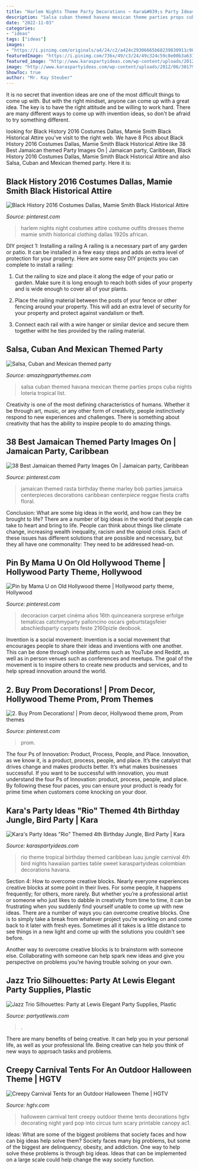 ```yaml
---
title: "Harlem Nights Theme Party Decorations ~ Kara&#039;s Party Ideas &quot;rio&quot; Themed 4th Birthday Jungle, Bird Party"
description: "Salsa cuban themed havana mexican theme parties props cuba nights loteria tropical list"
date: "2022-11-03"
categories:
- "ideas"
tags: ["ideas"]
images:
- "https://i.pinimg.com/originals/a4/24/c2/a424c29306665b68239830911c98aaff.jpg"
featuredImage: "https://i.pinimg.com/736x/49/c3/24/49c324c59c8e00b3a631ba09b8e17408.jpg"
featured_image: "http://www.karaspartyideas.com/wp-content/uploads/2012/06/301792_297076123720054_820311155_n_600x898.jpg"
image: "http://www.karaspartyideas.com/wp-content/uploads/2012/06/301792_297076123720054_820311155_n_600x898.jpg"
ShowToc: true
author: "Mr. Kay Steuber"
---
```



It is no secret that invention ideas are one of the most difficult things to come up with. But with the right mindset, anyone can come up with a great idea. The key is to have the right attitude and be willing to work hard. There are many different ways to come up with invention ideas, so don't be afraid to try something different.

	

		
looking for Black History 2016 Costumes Dallas, Mamie Smith Black Historical Attire you've visit to the right web. We have 8 Pics about Black History 2016 Costumes Dallas, Mamie Smith Black Historical Attire like 38 Best Jamaican themed Party Images On | Jamaican party, Caribbean, Black History 2016 Costumes Dallas, Mamie Smith Black Historical Attire and also Salsa, Cuban and Mexican themed party. Here it is:
		
    
## Black History 2016 Costumes Dallas, Mamie Smith Black Historical Attire

<img loading=lazy src="https://i.pinimg.com/736x/d4/36/f5/d436f5d47f3704c2bf970f322ed99507--mamie-smith-harlem-nights-party.jpg" onerror="this.onerror=null;this.src='https://tse1.mm.bing.net/th?id=OIP.DR8jpDQJNSxvIqJ3PTb9OgAAAA&amp;pid=15.1';" alt="Black History 2016 Costumes Dallas, Mamie Smith Black Historical Attire">

_Source: pinterest.com_

>harlem nights night costumes attire costume outfits dresses theme mamie smith historical clothing dallas 1920s african. 

	

DIY project 1: Installing a railing
A railing is a necessary part of any garden or patio. It can be installed in a few easy steps and adds an extra level of protection for your property. Here are some easy DIY projects you can complete to install a railing: 
1. Cut the railing to size and place it along the edge of your patio or garden. Make sure it is long enough to reach both sides of your property and is wide enough to cover all of your plants. 

2. Place the railing material between the posts of your fence or other fencing around your property. This will add an extra level of security for your property and protect against vandalism or theft. 

3. Connect each rail with a wire hanger or similar device and secure them together witht he ties provided by the railing material.

    
## Salsa, Cuban And Mexican Themed Party

<img loading=lazy src="http://www.amazingpartythemes.com/photos/mexparty6.jpg" onerror="this.onerror=null;this.src='https://tse1.mm.bing.net/th?id=OIP._lwUHk9r9R-b0dW205HoTgHaGF&amp;pid=15.1';" alt="Salsa, Cuban and Mexican themed party">

_Source: amazingpartythemes.com_

>salsa cuban themed havana mexican theme parties props cuba nights loteria tropical list. 

	

Creativity is one of the most defining characteristics of humans. Whether it be through art, music, or any other form of creativity, people instinctively respond to new experiences and challenges. There is something about creativity that has the ability to inspire people to do amazing things.

    
## 38 Best Jamaican Themed Party Images On | Jamaican Party, Caribbean

<img loading=lazy src="https://i.pinimg.com/736x/49/c3/24/49c324c59c8e00b3a631ba09b8e17408.jpg" onerror="this.onerror=null;this.src='https://tse1.mm.bing.net/th?id=OIP.bFVmTVgaW3AVBntTStsbpQHaLG&amp;pid=15.1';" alt="38 Best Jamaican themed Party Images On | Jamaican party, Caribbean">

_Source: pinterest.com_

>jamaican themed rasta birthday theme marley bob parties jamaica centerpieces decorations caribbean centerpiece reggae fiesta crafts floral. 

	

Conclusion: What are some big ideas in the world, and how can they be brought to life?
There are a number of big ideas in the world that people can take to heart and bring to life. People can think about things like climate change, increasing wealth inequality, racism and the opioid crisis. Each of these issues has different solutions that are possible and necessary, but they all have one commonality: They need to be addressed head-on.

    
## Pin By Mama U On Old Hollywood Theme | Hollywood Party Theme, Hollywood

<img loading=lazy src="https://i.pinimg.com/originals/a4/24/c2/a424c29306665b68239830911c98aaff.jpg" onerror="this.onerror=null;this.src='https://tse2.mm.bing.net/th?id=OIP.elT4lVQrpNQQI89FkfD8ZQAAAA&amp;pid=15.1';" alt="Pin by Mama U on Old Hollywood theme | Hollywood party theme, Hollywood">

_Source: pinterest.com_

>decoracion carpet cinéma años 16th quinceanera sorprese erfolge tematicas catchmyparty palloncino oscars geburtstagsfeier abschiedsparty carpets feste 2160pizle deobook. 

	

Invention is a social movement:
Invention is a social movement that encourages people to share their ideas and inventions with one another. This can be done through online platforms such as YouTube and Reddit, as well as in person venues such as conferences and meetups. The goal of the movement is to inspire others to create new products and services, and to help spread innovation around the world.

    
## 2. Buy Prom Decorations! | Prom Decor, Hollywood Theme Prom, Prom Themes

<img loading=lazy src="https://i.pinimg.com/736x/04/00/49/0400495556ea3bf1ec46298f2cf33f57.jpg" onerror="this.onerror=null;this.src='https://tse3.mm.bing.net/th?id=OIP.E7RX52e6ZP_u5KE-OjI2twHaE8&amp;pid=15.1';" alt="2. Buy Prom Decorations! | Prom decor, Hollywood theme prom, Prom themes">

_Source: pinterest.com_

>prom. 

	

The four Ps of Innovation: Product, Process, People, and Place.
Innovation, as we know it, is a product, process, people, and place. It’s the catalyst that drives change and makes products better. It’s what makes businesses successful.
If you want to be successful with innovation, you must understand the four Ps of Innovation: product, process, people, and place. By following these four paces, you can ensure your product is ready for prime time when customers come knocking on your door.

    
## Kara&#039;s Party Ideas &quot;Rio&quot; Themed 4th Birthday Jungle, Bird Party | Kara

<img loading=lazy src="http://www.karaspartyideas.com/wp-content/uploads/2012/06/301792_297076123720054_820311155_n_600x898.jpg" onerror="this.onerror=null;this.src='https://tse2.mm.bing.net/th?id=OIP.gRNms9EqEFCPEHGpX3fVrQHaLF&amp;pid=15.1';" alt="Kara&#039;s Party Ideas &quot;Rio&quot; Themed 4th Birthday Jungle, Bird Party | Kara">

_Source: karaspartyideas.com_

>rio theme tropical birthday themed caribbean luau jungle carnival 4th bird nights hawaiian parties table sweet karaspartyideas colombian decorations havana. 

	

Section 4: How to overcome creative blocks.
Nearly everyone experiences creative blocks at some point in their lives. For some people, it happens frequently; for others, more rarely. But whether you’re a professional artist or someone who just likes to dabble in creativity from time to time, it can be frustrating when you suddenly find yourself unable to come up with new ideas.
There are a number of ways you can overcome creative blocks. One is to simply take a break from whatever project you’re working on and come back to it later with fresh eyes. Sometimes all it takes is a little distance to see things in a new light and come up with the solutions you couldn’t see before.

Another way to overcome creative blocks is to brainstorm with someone else. Collaborating with someone can help spark new ideas and give you perspective on problems you’re having trouble solving on your own.

    
## Jazz Trio Silhouettes: Party At Lewis Elegant Party Supplies, Plastic

<img loading=lazy src="https://www.partyatlewis.com/Merchant2/graphics/00000001/19545.jpg" onerror="this.onerror=null;this.src='https://tse3.mm.bing.net/th?id=OIP.CiSXtm8I4lq_YeE4O4ydygHaHa&amp;pid=15.1';" alt="Jazz Trio Silhouettes: Party at Lewis Elegant Party Supplies, Plastic">

_Source: partyatlewis.com_

>. 

	

There are many benefits of being creative. It can help you in your personal life, as well as your professional life. Being creative can help you think of new ways to approach tasks and problems.

    
## Creepy Carnival Tents For An Outdoor Halloween Theme | HGTV

<img loading=lazy src="http://hgtvhome.sndimg.com/content/dam/images/hgtv/fullset/2010/10/19/0/HHBP2S10_Ac1-Halloween-carnival-tent-12_s4x3.jpg.rend.hgtvcom.616.462.suffix/1400951051894.jpeg" onerror="this.onerror=null;this.src='https://tse4.mm.bing.net/th?id=OIP.sGGQPdgRY60IUHTAf-C8xwHaFj&amp;pid=15.1';" alt="Creepy Carnival Tents for an Outdoor Halloween Theme | HGTV">

_Source: hgtv.com_

>halloween carnival tent creepy outdoor theme tents decorations hgtv decorating night yard pop into circus turn scary printable canopy ac1. 

	

Ideas: What are some of the biggest problems that society faces and how can big ideas help solve them?
Society faces many big problems, but some of the biggest are delinquency, obesity, and addiction. One way to help solve these problems is through big ideas. Ideas that can be implemented on a large scale could help change the way society function.

